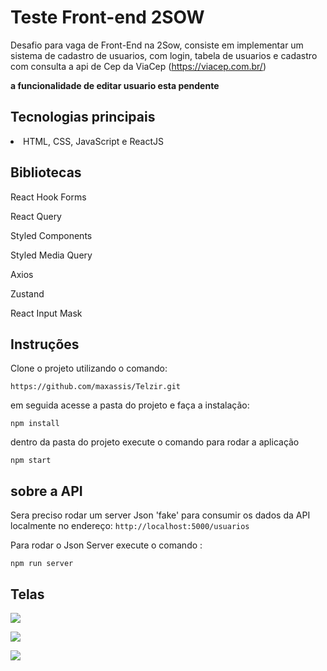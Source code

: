 # Teste Front-end 2SOW

Desafio para vaga de Front-End na 2Sow, consiste em implementar um sistema de cadastro de usuarios, com login, tabela de usuarios e cadastro com consulta a api de Cep da ViaCep (https://viacep.com.br/)

**a funcionalidade de editar usuario esta pendente**

## Tecnologias principais

<li>HTML, CSS, JavaScript e ReactJS</li>

## Bibliotecas

React Hook Forms

React Query

Styled Components

Styled Media Query

Axios

Zustand

React Input Mask

## Instruções

Clone o projeto utilizando o comando:

`https://github.com/maxassis/Telzir.git`

em seguida acesse a pasta do projeto e faça a instalação:

`npm install`

dentro da pasta do projeto execute o comando para rodar a aplicação

`npm start`

## sobre a API

Sera preciso rodar um server Json 'fake' para consumir os dados da API localmente no endereço: `http://localhost:5000/usuarios`

Para rodar o Json Server execute o comando :

`npm run server`

## Telas

![](https://images2.imgbox.com/db/d8/BboF0sGR_o.png)

![](https://images2.imgbox.com/5f/6f/rJDxANp8_o.png)

![](https://images2.imgbox.com/98/95/3TelcQDD_o.png)
